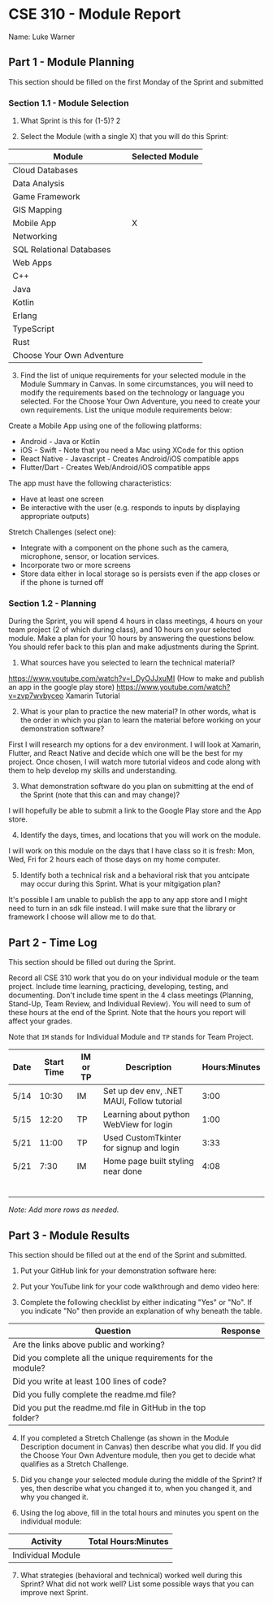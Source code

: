 # CSE 310 - Module Report

Name: Luke Warner

## Part 1 - Module Planning

This section should be filled on the first Monday of the Sprint and submitted

### Section 1.1 - Module Selection

1. What Sprint is this for (1-5)? 2

2. Select the Module (with a single X) that you will do this Sprint:

|Module                   |Selected Module|
|-------------------------|---------------|
|Cloud Databases          |               |
|Data Analysis            |               |
|Game Framework           |               |
|GIS Mapping              |               |
|Mobile App               |       X       |
|Networking               |               |
|SQL Relational Databases |               |
|Web Apps                 |               |
|C++                      |               |
|Java                     |               |
|Kotlin                   |               |
|Erlang                   |               |
|TypeScript               |               |
|Rust                     |               |
|Choose Your Own Adventure|               |

3. Find the list of unique requirements for your selected module in the Module Summary in Canvas.  In some circumstances, you will need to modify the requirements based on the technology or language you selected.  For the Choose Your Own Adventure, you need to create your own requirements.  List the unique module requirements below:

Create a Mobile App using one of the following platforms:

* Android - Java or Kotlin
* iOS - Swift - Note that you need a Mac using XCode for this option
* React Native - Javascript - Creates Android/iOS compatible apps
* Flutter/Dart - Creates Web/Android/iOS compatible apps

The app must have the following characteristics:

* Have at least one screen
* Be interactive with the user (e.g. responds to inputs by displaying appropriate outputs)

Stretch Challenges (select one):

* Integrate with a component on the phone such as the camera, microphone, sensor, or location services.
* Incorporate two or more screens
* Store data either in local storage so is persists even if the app closes or if the phone is turned off

### Section 1.2 - Planning

During the Sprint, you will spend 4 hours in class meetings, 4 hours on your team project (2 of which during class), and 10 hours on your selected module.  Make a plan for your 10 hours by answering the questions below.  You should refer back to this plan and make adjustments during the Sprint.

1. What sources have you selected to learn the technical material?

https://www.youtube.com/watch?v=l_DyOJJxuMI (How to make and publish an app in the google play store)
https://www.youtube.com/watch?v=zvp7wvbyceo Xamarin Tutorial

2. What is your plan to practice the new material?  In other words, what is the order in which you plan to learn the material before working on your demonstration software?

First I will research my options for a dev environment. I will look at Xamarin, Flutter, and React Native and decide which one will be the best for my project. Once chosen, I will watch more tutorial videos and code along with them to help develop my skills and understanding.

3. What demonstration software do you plan on submitting at the end of the Sprint (note that this can and may change)?

I will hopefully be able to submit a link to the Google Play store and the App store.

4. Identify the days, times, and locations that you will work on the module.

I will work on this module on the days that I have class so it is fresh: Mon, Wed, Fri for 2 hours each of those days on my home computer.

5. Identify both a technical risk and a behavioral risk that you antcipate may occur during this Sprint.  What is your mitgigation plan?

It's possible I am unable to publish the app to any app store and I might need to turn in an sdk file instead. I will make sure that the library or framework I choose will allow me to do that.


## Part 2 - Time Log

This section should be filled out during the Sprint. 

Record all CSE 310 work that you do on your individual module or the team project.  Include time learning, practicing, developing, testing, and documenting.  Don't include time spent in the 4 class meetings (Planning, Stand-Up, Team Review, and Individual Review).  You will need to sum of these hours at the end of the Sprint. Note that the hours you report will affect your grades.

Note that `IM` stands for Individual Module and `TP` stands for Team Project.  

|Date      |Start Time|IM or TP|Description                                 |Hours:Minutes|
|----------|----------|--------|--------------------------------------------|-------------|
|   5/14   |   10:30  |   IM   | Set up dev env, .NET MAUI, Follow tutorial |    3:00     |
|   5/15   |    12:20 |   TP   | Learning about python WebView for login    |    1:00     |
|   5/21   |   11:00  |   TP   | Used CustomTkinter for signup and login    |    3:33     |
|   5/21   |   7:30   |   IM   |  Home page built styling near done         |    4:08     |
|          |          |        |                                            |             |
|          |          |        |                                            |             |
|          |          |        |                                            |             |
|          |          |        |                                            |             |
|          |          |        |                                            |             |
|          |          |        |                                            |             |

_Note: Add more rows as needed._


## Part 3 - Module Results

This section should be filled out at the end of the Sprint and submitted.

1. Put your GitHub link for your demonstration software here: 

2. Put your YouTube link for your code walkthrough and demo video here:

3. Complete the following checklist by either indicating "Yes" or "No". If you indicate "No" then provide an explanation of why beneath the table.

|Question                                                    |Response|
|------------------------------------------------------------|--------|
|Are the links above public and working?                     |        |
|Did you complete all the unique requirements for the module?|        |
|Did you write at least 100 lines of code?                   |        |
|Did you fully complete the readme.md file?                  |        |
|Did you put the readme.md file in GitHub in the top folder? |        |

4. If you completed a Stretch Challenge (as shown in the Module Description document in Canvas) then describe what you did.  If you did the Choose Your Own Adventure module, then you get to decide what qualifies as a Stretch Challenge.

5. Did you change your selected module during the middle of the Sprint?  If yes, then describe what you changed it to, when you changed it, and why you changed it.

6. Using the log above, fill in the total hours and minutes you spent on the individual module:

|Activity         |Total Hours:Minutes|
|-----------------|-------------------|
|Individual Module|                   |

7. What strategies (behavioral and technical) worked well during this Sprint?  What did not work well?  List some possible ways that you can improve next Sprint.
